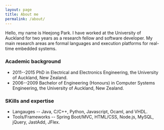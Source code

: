 ```yaml
---
layout: page
title: About me
permalink: /about/
---
```


Hello, my name is Heejong Park. I have worked at the University of Auckland for
two years as a research fellow and software developer. My main research areas
are formal languages and execution platforms for real-time embedded systems. 

### Academic background
- 2011--2015 PhD in Electrical and Electronics Engineering, the University of
  Auckland, New Zealand.
- 2006--2009 Bachelor of Engineering (Honours) in Computer Systems Engineering,
  the University of Auckland, New Zealand.

### SKills and expertise
- Langauges -- Java, C/C++, Python, Javascript, Ocaml, and VHDL.
- Tools/Frameworks -- Spring Boot/MVC, HTML/CSS, Node.js, MySQL, jQuery,
  JastAdd, JFlex.





